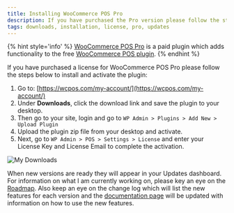```yaml
---
title: Installing WooCommerce POS Pro
description: If you have purchased the Pro version please follow the steps below to install the plugin.
tags: downloads, installation, license, pro, updates
---
```


{% hint style='info' %}
[WooCommerce POS Pro](http://wcpos.com/pro) is a paid plugin which adds functionality to the free [WooCommerce POS plugin](http://wordpress.org/plugins/woocommerce-pos/). 
{% endhint %}

If you have purchased a license for WooCommerce POS Pro please follow the steps below to install and activate the plugin:

1.  Go to: [https://wcpos.com/my-account/](https://wcpos.com/my-account/)
2.  Under **Downloads**, click the download link and save the plugin to your desktop.
3.  Then go to your site, login and go to `WP Admin > Plugins > Add New > Upload Plugin`
4.  Upload the plugin zip file from your desktop and activate.
5.  Next, go to `WP Admin > POS > Settings > License` and enter your License Key and License Email to complete the activation.

![My Downloads](http://wcpos.com/wp-content/uploads/2014/07/my-download.png "You can download WooCommerce POS Pro on your account page")

When new versions are ready they will appear in your Updates dashboard. 
For information on what I am currently working on, please key an eye on the [Roadmap](http://wcpos.com/roadmap/). 
Also keep an eye on the change log which will list the new features for each version and the [documentation page](http://docs.wcpos.com) will be updated with information on how to use the new features.